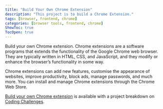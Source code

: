 ```yaml
---
title: "Build Your Own Chrome Extension"
description: "This project is to build a Chrome Extension."
tags: [browser, frontend, chrome]
categories: [browser tools, frontend, chrome]
ShowToc: true
TocOpen: true
---
```


Build your own Chrome extension. Chrome extensions are a software programs that extends the functionality of the Google Chrome web browser. They are typically written in HTML, CSS, and JavaScript, and they modify or enhance the browser’s functionality in some way.

Chrome extensions can add new features, customise the appearance of websites, improve productivity, block ads, manage passwords, and much more. You can install and manage Chrome extensions through the Chrome Web Store.

<!--more-->

[Build your own Chrome extension](https://codingchallenges.fyi/challenges/challenge-chrome-extension) is available with a project breakdown on [Coding Challenges](https://codingchallenges.fyi/).